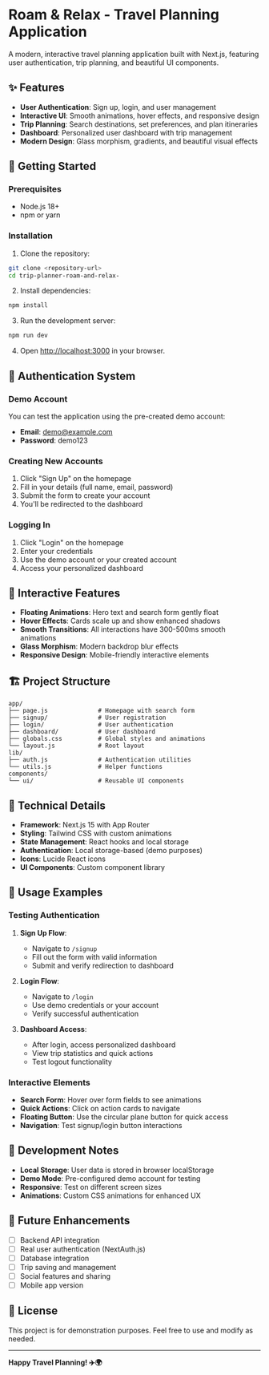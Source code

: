# Roam & Relax - Travel Planning Application

A modern, interactive travel planning application built with Next.js, featuring user authentication, trip planning, and beautiful UI components.

## ✨ Features

- **User Authentication**: Sign up, login, and user management
- **Interactive UI**: Smooth animations, hover effects, and responsive design
- **Trip Planning**: Search destinations, set preferences, and plan itineraries
- **Dashboard**: Personalized user dashboard with trip management
- **Modern Design**: Glass morphism, gradients, and beautiful visual effects

## 🚀 Getting Started

### Prerequisites
- Node.js 18+ 
- npm or yarn

### Installation

1. Clone the repository:
```bash
git clone <repository-url>
cd trip-planner-roam-and-relax-
```

2. Install dependencies:
```bash
npm install
```

3. Run the development server:
```bash
npm run dev
```

4. Open [http://localhost:3000](http://localhost:3000) in your browser.

## 🔐 Authentication System

### Demo Account
You can test the application using the pre-created demo account:
- **Email**: demo@example.com
- **Password**: demo123

### Creating New Accounts
1. Click "Sign Up" on the homepage
2. Fill in your details (full name, email, password)
3. Submit the form to create your account
4. You'll be redirected to the dashboard

### Logging In
1. Click "Login" on the homepage
2. Enter your credentials
3. Use the demo account or your created account
4. Access your personalized dashboard

## 🎨 Interactive Features

- **Floating Animations**: Hero text and search form gently float
- **Hover Effects**: Cards scale up and show enhanced shadows
- **Smooth Transitions**: All interactions have 300-500ms smooth animations
- **Glass Morphism**: Modern backdrop blur effects
- **Responsive Design**: Mobile-friendly interactive elements

## 🏗️ Project Structure

```
app/
├── page.js              # Homepage with search form
├── signup/              # User registration
├── login/               # User authentication
├── dashboard/           # User dashboard
├── globals.css          # Global styles and animations
└── layout.js            # Root layout
lib/
├── auth.js              # Authentication utilities
└── utils.js             # Helper functions
components/
└── ui/                  # Reusable UI components
```

## 🔧 Technical Details

- **Framework**: Next.js 15 with App Router
- **Styling**: Tailwind CSS with custom animations
- **State Management**: React hooks and local storage
- **Authentication**: Local storage-based (demo purposes)
- **Icons**: Lucide React icons
- **UI Components**: Custom component library

## 🎯 Usage Examples

### Testing Authentication
1. **Sign Up Flow**:
   - Navigate to `/signup`
   - Fill out the form with valid information
   - Submit and verify redirection to dashboard

2. **Login Flow**:
   - Navigate to `/login`
   - Use demo credentials or your account
   - Verify successful authentication

3. **Dashboard Access**:
   - After login, access personalized dashboard
   - View trip statistics and quick actions
   - Test logout functionality

### Interactive Elements
- **Search Form**: Hover over form fields to see animations
- **Quick Actions**: Click on action cards to navigate
- **Floating Button**: Use the circular plane button for quick access
- **Navigation**: Test signup/login button interactions

## 🚧 Development Notes

- **Local Storage**: User data is stored in browser localStorage
- **Demo Mode**: Pre-configured demo account for testing
- **Responsive**: Test on different screen sizes
- **Animations**: Custom CSS animations for enhanced UX

## 🔮 Future Enhancements

- [ ] Backend API integration
- [ ] Real user authentication (NextAuth.js)
- [ ] Database integration
- [ ] Trip saving and management
- [ ] Social features and sharing
- [ ] Mobile app version

## 📝 License

This project is for demonstration purposes. Feel free to use and modify as needed.

---

**Happy Travel Planning! ✈️🌍**
